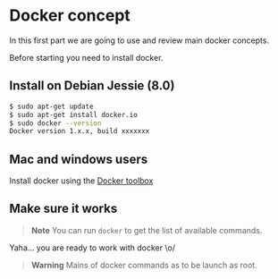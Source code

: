 # Docker concept

In this first part we are going to use and review main docker concepts.


Before starting you need to install docker.

## Install on Debian Jessie (8.0)

```bash
$ sudo apt-get update
$ sudo apt-get install docker.io
$ sudo docker --version
Docker version 1.x.x, build xxxxxxx
```

## Mac and windows users

Install docker using the [Docker toolbox](
https://docs.docker.com/toolbox/overview/ "Docker machine, Docker Engine,
Docker compose, Kitematic, Oracle Virtualbox, preconfigured shell")

## Make sure it works

> **Note** You can run `docker` to get the list of available commands.

Yaha... you are ready to work with docker \o/

> **Warning** Mains of docker commands as to be launch as root.

